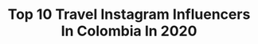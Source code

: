 ---
title: Top 10 Travel Instagram Influencers In Colombia In 2020
description: >-
  Find top travel Instagram influencers in Colombia in 2020. Most popular hashtags: #colombia #medellin #colombiatravel #travel.
platform: Instagram
hits: 331
text_top: See the top-rated Instagram accounts on inBeat.
text_bottom: inBeat has 331 Instagram influencers like this in Colombia for you to collaborate.
profiles:
  - username: "senor.viajero"
    fullname: >-
      Señor Viajero
    bio: >-
      Recorro los lugares más asombrosos 🏞️ de mi región para que tú tambien lo hagas 💪🏽🧗. Consejos para viajar x Colombia 🇨🇴 Med 📍 #travel
    location: "Colombia"
    followers: 20484
    engagement: 694
    commentsToLikes: 0.323590
    id: ck5hrs6icvdyt0i1172mzn954
    verified: false
    hashtags: "#freediving, #instatravel, #colombiahd, #apnea"
  - username: "dondeesta_kelly"
    fullname: >-
      Kelly 🐿 Just A Travel Squirrel
    bio: >-
      #traveller #travelgirl ✦ Visual Storyteller ☼ Travel ~ Photography 📸 ✈ Viajes | 🌈Creatividad | Buena Vibra ✌🏼 💌 Dondeestakelly@gmail.com
    location: "Colombia"
    followers: 18559
    engagement: 1193
    commentsToLikes: 0.080579
    id: ck0w5qet44x4b0i19672e02td
    verified: false
    hashtags: "#minca, #travellife, #lovetotravel, #ilovetravel"
  - username: "melissajnaizzir"
    fullname: >-
      𝗠𝗲𝗹𝗶𝘀𝘀𝗮 𝗝𝗶𝗺𝗲𝗻𝗲𝘇 𝗡𝗮𝗶𝘇𝘇𝗶𝗿
    bio: >-
      Recipes|Travel|Livestyle “Nacimos para ser reales no perfectos” 🧿🍽✈️ 📍Colombia
    location: "Colombia"
    followers: 2223
    engagement: 1701
    commentsToLikes: 0.114409
    id: ckaossnyoswxp0i78vdogv00t
    verified: false
    hashtags: "#healthyfood, #recetassaludables, #helado, #heladodecoco"
  - username: "travel_jcr"
    fullname: >-
      Jhonathan ✈️🌎🇨🇴
    bio: >-
      📍 De Cali 🇨🇴🕺🏽viviendo en Medellín 🌎 Viajero - Travel blog 📷 Fotógrafo y filmmaker aficionado 👇🏾Aqui solo vas a ver cosas chéveres
    location: "Colombia"
    followers: 7500
    engagement: 1195
    commentsToLikes: 0.061158
    id: ckf5wgw05rzv80j239j3eb0gf
    verified: false
    hashtags: "#instatravel, #gaytravel, #travelpic, #santorini"
  - username: "perfelicious"
    fullname: >-
      Perfelicious Maša | Lifestyle
    bio: >-
      » Perfectionist who enjoys delicious things « ↠ How to work 9-5 and still travel a lot / spend time in nature 💚✈️ ↬ Ideas for 🇸🇮 trips 🔜 🇭🇷 🇵🇹 BLOG↡
    location: "Colombia"
    followers: 7784
    engagement: 729
    commentsToLikes: 0.171543
    id: ck0uak470ch1w0i19pz899r8k
    verified: false
    hashtags: "#capitalsoleil, #ljubljana, #vinakoper, #hotsummer"
  - username: "fatimakeupstudio"
    fullname: >-
      FATIMA MOURTADA ♡
    bio: >-
      Pro Makeup Artist & Beauty Educator ✨Maquillaje social y de Novia ✨Cursos de maquillaje 📍Maicao-Colombia I travel✈️ Info📲 SOLO WHATSAPP 3233909200 ⤵️
    location: "Colombia"
    followers: 35525
    engagement: 637
    commentsToLikes: 0.042063
    id: ck15sfs30csp80i19bvsgdqqg
    verified: false
    hashtags: "#cutcrease, #halloween, #makeupreel, #makeup"
  - username: "viajandoconberbeo"
    fullname: >-
      Berbatov | 🎒Travel + Lifestyle
    bio: >-
      👔 Quit my Fortune500 job to travel the 🌍 ☕ Living in a different country as I feel it 💻✏️ Digital nomad | Nómada digital 👇🏼¡Tengo un blog! Anímense
    location: "Colombia"
    followers: 19023
    engagement: 1083
    commentsToLikes: 0.021362
    id: ckaoxnh5de00g0i78xoctnhoc
    verified: false
    hashtags: "#reisefotografie, #tropicalstyle, #idcolombia, #barichara"
  - username: "dr.tonni"
    fullname: >-
      GORDO PERO CHIMBA MI AMOR
    bio: >-
      🎥 Travel | Comedy | Lifestyle Toditos ▶️ Tik Tok: dr.tonni 2.2 M ❌ NO Twitter 📍 Medellin, Colombia ❤️🇨🇴 📩 dr.tonni.publicidad@gmail.com
    location: "Colombia"
    followers: 1483203
    engagement: 762
    commentsToLikes: 0.009014
    id: ck8wg6z05gu3j0j78mcrw9qau
    verified: false
    hashtags: "#medellin, #gains, #abs, #training"
  - username: "eli.paz"
    fullname: >-
      Elizabeth Paz
    bio: >-
      ♡ Civil Engineer 🚜⚠️ @gheikaingenieros ♡ Model 📸🎞 ♡ Traveler ✈️🌏 . . . . Dios guia mi camino❣ 🇨🇴💯💫✌🏼🇬🇧
    location: "Colombia"
    followers: 5820
    engagement: 1550
    commentsToLikes: 0.058953
    id: ckap0kntcqq5d0i78ibkynj55
    verified: false
    hashtags: "#canonphotography, #streetphotography, #photography, #photoshoot"
  - username: "zuzana_klingrova"
    fullname: >-
      Zuzana Klingrova
    bio: >-
      Yoga teacher & therapist 💛Yoga&travel Autor 📚Jóga po celý rok, Jóga proti úzkosti a strachu Podcast: Povídání nejen o józe
    location: "Colombia"
    followers: 31398
    engagement: 1027
    commentsToLikes: 0.015151
    id: ck14ilv5yg22q0i19wu5yhqi6
    verified: false
    hashtags: "#jogadnes, #joganapohodu, #spoluprace, #yoga"
---